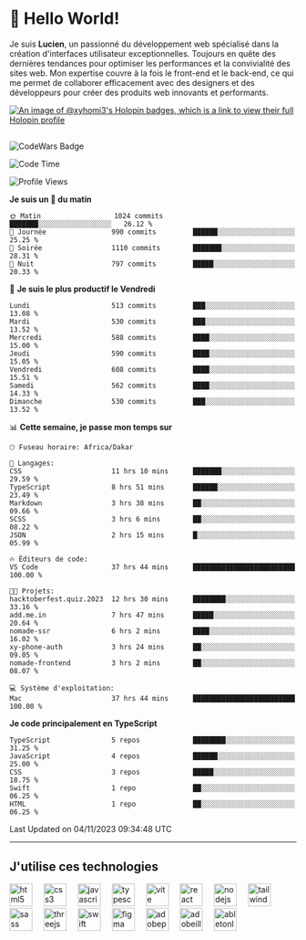 # 👋 Hello World!

Je suis **Lucien**, un passionné du développement web spécialisé dans la création d'interfaces utilisateur exceptionnelles. Toujours en quête des dernières tendances pour optimiser les performances et la convivialité des sites web. Mon expertise couvre à la fois le front-end et le back-end, ce qui me permet de collaborer efficacement avec des designers et des développeurs pour créer des produits web innovants et performants.

[![An image of @xyhomi3's Holopin badges, which is a link to view their full Holopin profile](https://holopin.me/xyhomi3)](https://holopin.io/@xyhomi3)

##

![CodeWars Badge](https://www.codewars.com/users/xyhomi3/badges/small)

<!--START_SECTION:waka-->
![Code Time](http://img.shields.io/badge/Code%20Time-191%20hrs-blue)

![Profile Views](http://img.shields.io/badge/Vues%20du%20profil-5-blue)

**Je suis un 🐤 du matin** 

```text
🌞 Matin                  1024 commits        ███████░░░░░░░░░░░░░░░░░░   26.12 % 
🌆 Journée                990 commits         ██████░░░░░░░░░░░░░░░░░░░   25.25 % 
🌃 Soirée                 1110 commits        ███████░░░░░░░░░░░░░░░░░░   28.31 % 
🌙 Nuit                   797 commits         █████░░░░░░░░░░░░░░░░░░░░   20.33 % 
```
📅 **Je suis le plus productif le Vendredi** 

```text
Lundi                    513 commits         ███░░░░░░░░░░░░░░░░░░░░░░   13.08 % 
Mardi                    530 commits         ███░░░░░░░░░░░░░░░░░░░░░░   13.52 % 
Mercredi                 588 commits         ████░░░░░░░░░░░░░░░░░░░░░   15.00 % 
Jeudi                    590 commits         ████░░░░░░░░░░░░░░░░░░░░░   15.05 % 
Vendredi                 608 commits         ████░░░░░░░░░░░░░░░░░░░░░   15.51 % 
Samedi                   562 commits         ████░░░░░░░░░░░░░░░░░░░░░   14.33 % 
Dimanche                 530 commits         ███░░░░░░░░░░░░░░░░░░░░░░   13.52 % 
```


📊 **Cette semaine, je passe mon temps sur** 

```text
🕑︎ Fuseau horaire: Africa/Dakar

💬 Langages: 
CSS                      11 hrs 10 mins      ███████░░░░░░░░░░░░░░░░░░   29.59 % 
TypeScript               8 hrs 51 mins       ██████░░░░░░░░░░░░░░░░░░░   23.49 % 
Markdown                 3 hrs 38 mins       ██░░░░░░░░░░░░░░░░░░░░░░░   09.66 % 
SCSS                     3 hrs 6 mins        ██░░░░░░░░░░░░░░░░░░░░░░░   08.22 % 
JSON                     2 hrs 15 mins       █░░░░░░░░░░░░░░░░░░░░░░░░   05.99 % 

🔥 Éditeurs de code: 
VS Code                  37 hrs 44 mins      █████████████████████████   100.00 % 

🐱‍💻 Projets: 
hacktoberfest.quiz.2023  12 hrs 30 mins      ████████░░░░░░░░░░░░░░░░░   33.16 % 
add.me.in                7 hrs 47 mins       █████░░░░░░░░░░░░░░░░░░░░   20.64 % 
nomade-ssr               6 hrs 2 mins        ████░░░░░░░░░░░░░░░░░░░░░   16.02 % 
xy-phone-auth            3 hrs 24 mins       ██░░░░░░░░░░░░░░░░░░░░░░░   09.05 % 
nomade-frontend          3 hrs 2 mins        ██░░░░░░░░░░░░░░░░░░░░░░░   08.07 % 

💻 Système d'exploitation: 
Mac                      37 hrs 44 mins      █████████████████████████   100.00 % 
```

**Je code principalement en TypeScript** 

```text
TypeScript               5 repos             ████████░░░░░░░░░░░░░░░░░   31.25 % 
JavaScript               4 repos             ██████░░░░░░░░░░░░░░░░░░░   25.00 % 
CSS                      3 repos             █████░░░░░░░░░░░░░░░░░░░░   18.75 % 
Swift                    1 repo              ██░░░░░░░░░░░░░░░░░░░░░░░   06.25 % 
HTML                     1 repo              ██░░░░░░░░░░░░░░░░░░░░░░░   06.25 % 
```




 Last Updated on 04/11/2023 09:34:48 UTC
<!--END_SECTION:waka-->
---

## J'utilise ces technologies

<div align="left">
  <img src="https://skillicons.dev/icons?i=html" height="40" alt="html5 logo"  />
  <img width="12" />
  <img src="https://skillicons.dev/icons?i=css" height="40" alt="css3 logo"  />
  <img width="12" />
  <img src="https://skillicons.dev/icons?i=js" height="40" alt="javascript logo"  />
  <img width="12" />
  <img src="https://skillicons.dev/icons?i=ts" height="40" alt="typescript logo"  />
  <img width="12" />
  <img src="https://skillicons.dev/icons?i=vite" height="40" alt="vite logo"  />
  <img width="12" />
  <img src="https://skillicons.dev/icons?i=react" height="40" alt="react logo"  />
  <img width="12" />
  <img src="https://cdn.jsdelivr.net/gh/devicons/devicon/icons/nodejs/nodejs-original.svg" height="40" alt="nodejs logo"  />
  <img width="12" />
  <img src="https://skillicons.dev/icons?i=tailwind" height="40" alt="tailwindcss logo"  />
  <img width="12" />
  <img src="https://skillicons.dev/icons?i=sass" height="40" alt="sass logo"  />
  <img width="12" />
  <img src="https://skillicons.dev/icons?i=threejs" height="40" alt="threejs logo"  />
  <img width="12" />
  <img src="https://skillicons.dev/icons?i=swift" height="40" alt="swift logo"  />
  <img width="12" />
  <img src="https://skillicons.dev/icons?i=figma" height="40" alt="figma logo"  />
  <img width="12" />
  <img src="https://skillicons.dev/icons?i=ps" height="40" alt="adobephotoshop logo"  />
  <img width="12" />
  <img src="https://skillicons.dev/icons?i=ai" height="40" alt="adobeillustrator logo"  />
  <img width="12" />
  <img src="https://skillicons.dev/icons?i=ableton" height="40" alt="abletonlive logo"  />
</div>



